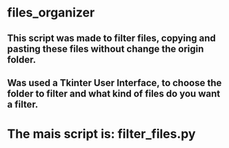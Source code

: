 # files_organizer
## This script was made to filter files, copying and pasting these files without change the origin folder.
## Was used a Tkinter User Interface, to choose the folder to filter and what kind of files do you want a filter.
# The mais script is: filter_files.py
